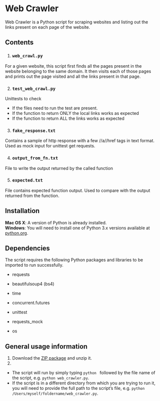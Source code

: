 # Web Crawler

Web Crawler is a Python script for scraping websites and listing out the links present on each page of the website.

## Contents

1. ### `web_crawl.py`

For a given website, this script first finds all the pages present in the website belonging to the same domain. It then visits each of those pages and prints out the page visited and all the links present in that page.

2. ### `test_web_crawl.py`

Unittests to check 

* If the files need to run the test are present.
* If the function to return ONLY the local links works as expected
* If the function to return ALL the links works as expected

3. ### `fake_response.txt`

Contains a sample of http response with a few //a//href tags in text format. Used as mock input for unittest get requests.

4. ### `output_from_fn.txt`

File to write the output returned by the called function

5. ### `expected.txt`

File contains expected function output. Used to compare with the output returned from the function.

## Installation

**Mac OS X**: A version of Python is already installed.  
**Windows**: You will need to install one of Python 3.x versions available at [python.org](http://www.python.org/getit/).

## Dependencies

The script requires the following Python packages and libraries to be imported to run successfully.

* requests

* beautifulsoup4 (bs4)

* time

* concurrent.futures

* unittest

* requests_mock

* os


## General usage information

1. Download the [ZIP package](https://github.com/adobe-type-tools/python-scripts/archive/master.zip) and unzip it.
2. 
 * The script will run by simply typing `python ` followed by the file name of the script, e.g. `python web_crawler.py`.
 * If the script is in a different directory from which you are trying to run it, you will need to provide the full path to the script’s file, e.g. `python /Users/myself/foldername/web_crawler.py`.
